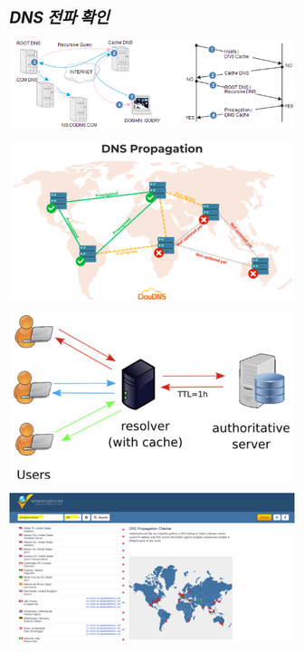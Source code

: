 # ***DNS 전파 확인***

![DNS Recursive Query](../../images/application-database-migration/dns-1-recursive-dns-lookup.png)

![DNS Change Global Propagation](../../images/application-database-migration/dns-2-global-dns-propagation.png)

![DNS TTL](../../images/application-database-migration/dns-3-dns-ttl.png)

![DNS Propagation Check](../../images/application-database-migration/dns-4-propagation-check.png)
